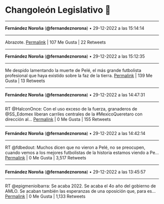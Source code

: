 # Changoleón Legislativo 🙈
*****
**Fernández Noroña** (**@fernandeznorona**) • 29-12-2022 a las 15:14:14
*****
Abrazote.
[Permalink](https://twitter.com/fernandeznorona/status/1608602320065163266) | 107 Me Gusta | 22 Retweets
*****
**Fernández Noroña** (**@fernandeznorona**) • 29-12-2022 a las 15:12:35
*****
Me despido lamentando la muerte de Pelé, el más grande futbolista profesional que haya existido sobre la faz de la tierra.
[Permalink](https://twitter.com/fernandeznorona/status/1608601907899301888) | 139 Me Gusta | 13 Retweets
*****
**Fernández Noroña** (**@fernandeznorona**) • 29-12-2022 a las 14:47:31
*****
RT @HalconOnce: Con el uso exceso de la fuerza, granaderos de @SS_Edomex liberan carriles centrales de la #MexicoQueretaro con dirección al…
[Permalink](https://twitter.com/fernandeznorona/status/1608595597199814658) | 0 Me Gusta | 155 Retweets
*****
**Fernández Noroña** (**@fernandeznorona**) • 29-12-2022 a las 14:42:14
*****
RT @fdbedout: Muchos dicen que no vieron a Pelé, no se preocupen, cuando vemos a los mejores futbolistas de la historia estamos viendo a Pe…
[Permalink](https://twitter.com/fernandeznorona/status/1608594268066660352) | 0 Me Gusta | 3,517 Retweets
*****
**Fernández Noroña** (**@fernandeznorona**) • 29-12-2022 a las 13:45:57
*****
RT @epigmenioibarra: Se acaba 2022. Se acaba el 4o año del gobierno de AMLO. Se acaban también las esperanzas de una oposición que, para es…
[Permalink](https://twitter.com/fernandeznorona/status/1608580105164713984) | 0 Me Gusta | 1,133 Retweets